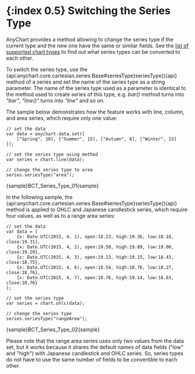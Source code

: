{:index 0.5}
Switching the Series Type
=========================

AnyChart provides a method allowing to change the series type if the current type and the new one have the same or similar fields. See the [list of supported chart types](../Quick_Start/Supported_Charts_Types) to find out what series types can be converted to each other.

To switch the series type, use the {api:anychart.core.cartesian.series.Base#seriesType}seriesType(){api} method of a series and set the name of the series type as a string parameter. The name of the series type used as a parameter is identical to the method used to create series of this type, e.g. *bar()* method turns into *"bar"*, *"line()"* turns into *"line"* and so on.

The sample below demonstrates how the feature works with line, column, and area series, which require only one value:

```
// set the data
var data = anychart.data.set([
    ["Spring", 10], ["Summer", 15], ["Autumn", 8], ["Winter", 23]
]);

// set the series type using method
var series = chart.line(data);

// change the series type to area
series.seriesType("area");
```

{sample}BCT\_Series\_Type\_01{sample}

In the following sample, the {api:anychart.core.cartesian.series.Base#seriesType}seriesType(){api} method is applied to OHLC and Japanese candlestick series, which require four values, as well as to a range area series:

```
// set the data
var data = [
    {x: Date.UTC(2015, 4, 1), open:18.23, high:19.36, low:18.18, close:19.31},
    {x: Date.UTC(2015, 4, 2), open:19.50, high:19.89, low:19.00, close:19.29},
    {x: Date.UTC(2015, 4, 3), open:19.13, high:19.15, low:18.43, close:18.75},
    {x: Date.UTC(2015, 4, 6), open:18.54, high:18.76, low:18.27, close:18.76},
    {x: Date.UTC(2015, 4, 7), open:18.76, high:19.14, low:18.63, close:18.76}
];

// set the series type
var series = chart.ohlc(data);

// change the series type
series.seriesType("rangeArea");
```

{sample}BCT\_Series\_Type\_02{sample}

Please note that the range area series uses only two values from the data set, but it works because it shares the default names of data fields ("low" and "high") with Japanese candlestick and OHLC series. So, series types do not have to use the same number of fields to be convertible to each other.